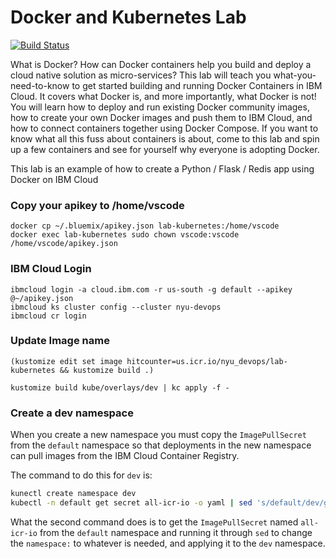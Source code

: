# Docker and Kubernetes Lab

[![Build Status](https://github.com/nyu-devops/lab-kubernetes/actions/workflows/workflow.yaml/badge.svg)](https://github.com/nyu-devops/lab-kubernetes/actions)

What is Docker? How can Docker containers help you build and deploy a cloud native solution as micro-services? This lab will teach you what-you-need-to-know to get started building and running Docker Containers in IBM Cloud. It covers what Docker is, and more importantly, what Docker is not! You will learn how to deploy and run existing Docker community images, how to create your own Docker images and push them to IBM Cloud, and how to connect containers together using Docker Compose. If you want to know what all this fuss about containers is about, come to this lab and spin up a few containers and see for yourself why everyone is adopting Docker.

This lab is an example of how to create a Python / Flask / Redis app using Docker on IBM Cloud

### Copy your apikey to /home/vscode

```
docker cp ~/.bluemix/apikey.json lab-kubernetes:/home/vscode
docker exec lab-kubernetes sudo chown vscode:vscode /home/vscode/apikey.json
```

### IBM Cloud Login

```
ibmcloud login -a cloud.ibm.com -r us-south -g default --apikey @~/apikey.json
ibmcloud ks cluster config --cluster nyu-devops
ibmcloud cr login
```

### Update Image name

```
(kustomize edit set image hitcounter=us.icr.io/nyu_devops/lab-kubernetes && kustomize build .)
```

```
kustomize build kube/overlays/dev | kc apply -f -  
```

### Create a dev namespace

When you create a new namespace you must copy the `ImagePullSecret` from the `default` namespace so that deployments in the new namespace can pull images from the IBM Cloud Container Registry.

The command to do this for `dev` is:

```bash
kunectl create namespace dev
kubectl -n default get secret all-icr-io -o yaml | sed 's/default/dev/g' | kubectl -n dev apply -f -
```

What the second command does is to get the `ImagePullSecret` named `all-icr-io` from the `default` namespace and running it through `sed` to change the `namespace:` to whatever is needed, and applying it to the `dev` namespace.

